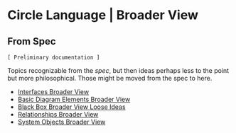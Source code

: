 Circle Language | Broader View
==============================

From Spec
---------

`[ Preliminary documentation ]`

Topics recognizable from the *spec*, but then ideas perhaps less to the point but more philosophical. Those might be moved from the spec to here.

- [Interfaces Broader View](interfaces-broader-view)
- [Basic Diagram Elements Broader View](basic-diagram-elements-broader-view.md)
- [Black Box Broader View Loose Ideas](black-box-broader-view-loose-ideas.md)
- [Relationships Broader View](relationships-broader-view.md)
- [System Objects Broader View](system-objects-broader-view.md)